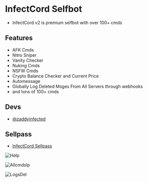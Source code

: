 
# InfectCord Selfbot

- InfectCord v2 is premium selfbot with over 100+ cmds


## Features

- AFK Cmds
- Nitro Sniper
- Vanity Checker
- Nuking Cmds
- NSFW Cmds
- Crypto Balance Checker and Current Price
- Automessage 
- Globally Log Deleted Msges From All Servers through webhooks
- and tons of 100+ cmds

## Devs

- [@zaddyinfected](https://www.github.com/zaddyinfected)


## Sellpass
- [InfectCord Sellpass](https://infected.store/infectcord)

![Help](https://cdn.discordapp.com/attachments/1146300055498784819/1146303735765676073/image.png)

![Allcmdslp](https://cdn.discordapp.com/attachments/1146300055498784819/1149885846368034886/image.png)

![LogsDel](https://cdn.discordapp.com/attachments/1143259404926455820/1154098367291473940/image.png)
